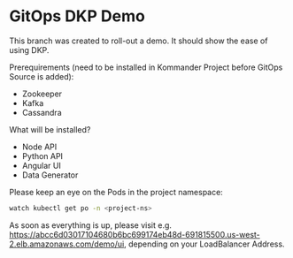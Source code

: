 # GitOps DKP Demo

This branch was created to roll-out a demo. It should show the ease of using DKP.

Prerequirements (need to be installed in Kommander Project before GitOps Source is added):

* Zookeeper
* Kafka
* Cassandra

What will be installed?

* Node API
* Python API
* Angular UI
* Data Generator

Please keep an eye on the Pods in the project namespace:

``` bash
watch kubectl get po -n <project-ns>
```

As soon as everything is up, please visit e.g. https://abcc6d03017104680b6bc699174eb48d-691815500.us-west-2.elb.amazonaws.com/demo/ui, depending on your LoadBalancer Address. 